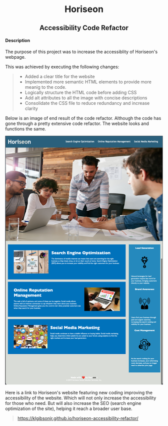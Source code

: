 <h1 align="center">Horiseon</h1>
<h2 align="center">Accessibility Code Refactor</h2>

#### Description
The purpose of this project was to increase the accessiblity of Horiseon's webpage.

This was achieved by executing the following changes:

> * Added a clear title for the website
> * Implemented more semantic HTML elements to provide more meanig to the code.
> * Logically structure the HTML code before adding CSS
> * Add alt attributes to all the image with concise descriptions
> * Consolidate the CSS file to reduce redundancy and increase clarity

Below is an image of end result of the code refactor. Although the code has gone through a pretty extensive code refactor. The website looks and functions the same.

![Horiseon Webpage](/assets/images/Horiseon.png)

Here is a link to Horiseon's website featuring new coding improving the accessibility of the website. Which will not only increase the accessibility for those who need. But will also increase the SEO (search engine optimization of the site), helping it reach a broader user base.

> <https://klgibsonjr.github.io/horiseon-accessibility-refactor/>


  
